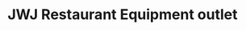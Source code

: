 ---
title: "JWJ Restaurant Equipment outlet"
url: /middlesex/jwj-restaurant-equipment-outlet/
shop: shop
---